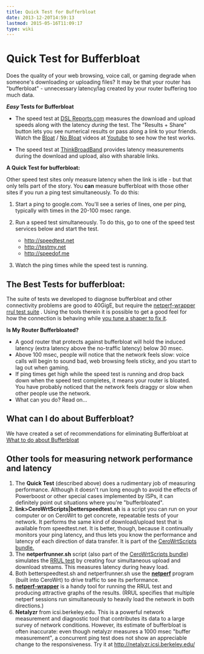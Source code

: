 ```yaml
---
title: Quick Test for Bufferbloat
date: 2013-12-20T14:59:13
lastmod: 2015-05-16T11:09:17
type: wiki
---
```

Quick Test for Bufferbloat
==========================

Does the quality of your web browsing, voice call, or gaming degrade
when someone's downloading or uploading files? It may be that your
router has "bufferbloat" - unnecessary latency/lag created by your
router buffering too much data.

***Easy* Tests for Bufferbloat**

-   The speed test at [DSL Reports.com](http://DSLReports.com/speedtest)
    measures the download and upload speeds along with the latency
    *during* the test. The "Results + Share" button lets you see
    numerical results or pass along a link to your friends. Watch the
    [Bloat](https://youtu.be/EMkhKrXbjxQ) / [No
    Bloat](https://youtu.be/Fq9nQf1yEm4) videos at
    [Youtube](https://youtu.be/EMkhKrXbjxQ) to see how the test works.

<!-- -->

-   The speed test at
    [ThinkBroadBand](http://www.thinkbroadband.com/speedtest.html)
    provides latency measurements during the download and upload, also
    with sharable links.

**A Quick Test for bufferbloat:**

Other speed test sites only measure latency when the link is idle - but
that only tells part of the story. You **can** measure bufferbloat with
those other sites if you run a ping test simultaneously. To do this:

1.  Start a ping to google.com. You'll see a series of lines, one per
    ping, typically with times in the 20-100 msec range.
2.  Run a speed test simultaneously. To do this, go to one of the speed
    test services below and start the test.
    -   http://speedtest.net
    -   http://testmy.net
    -   http://speedof.me

3.  Watch the ping times while the speed test is running.

The Best Tests for bufferbloat:
-------------------------------

The suite of tests we developed to diagnose bufferbloat and other
connectivity problems are good to 40GigE, but require the
[netperf-wrapper rrul test
suite](https://github.com/tohojo/netperf-wrapper) . Using the tools
therein it is possible to get a good feel for how the connection is
behaving while [you tune a shaper to fix
it](http://snapon.lab.bufferbloat.net/~cero2/jimreisert/results.html).

**Is My Router Bufferbloated?**

-   A good router that protects against bufferbloat will hold the
    induced latency (extra latency above the no-traffic latency) below
    30 msec.
-   Above 100 msec, people will notice that the network feels slow:
    voice calls will begin to sound bad, web browsing feels sticky, and
    you start to lag out when gaming.
-   If ping times get high while the speed test is running and drop back
    down when the speed test completes, it means your router is bloated.
    You have probably noticed that the network feels draggy or slow when
    other people use the network.
-   What can you do? Read on...

What can I do about Bufferbloat?
--------------------------------

We have created a set of recommendations for eliminating Bufferbloat at
[What to do about Bufferbloat](What_to_do_about_Bufferbloat.md)

Other tools for measuring network performance and latency
---------------------------------------------------------

1.  The **Quick Test** (described above) does a rudimentary job of
    measuring performance. Although it doesn't run long enough to avoid
    the effects of Powerboost or other special cases implemented by
    ISPs, it can definitely point out situations where
    you're "bufferbloated".
2.  **<span
    style="text-align:left;">link&gt;CeroWrtScripts|betterspeedtest.sh</link></span>**
    is a script you can run on your computer or on CeroWrt to get
    concrete, repeatable tests of your network. It performs the same
    kind of download/upload test that is available from speedtest.net.
    It is better, though, because it continually monitors your ping
    latency, and thus lets you know the performance and latency of each
    direction of data transfer. It is part of the
    [CeroWrtScripts bundle.](CeroWrtScripts.md)
3.  The **netperfrunner.sh** script (also part of the
    [CeroWrtScripts bundle](CeroWrtScripts.md)) simulates the
    [RRUL
    test](https://www.bufferbloat.net/projects/codel/wiki/RRUL_test_suite)
    by creating four simultaneous upload and download streams. This
    measures latency during heavy load.
4.  Both betterspeedtest.sh and netperfrunner.sh use the
    [**netperf**](http://netperf.org/netperf/) program (built
    into CeroWrt) to drive traffic to see its performance.
5.  [**netperf-wrapper**](https://github.com/tohojo/netperf-wrapper) is
    a handy tool for running the RRUL test and producing attractive
    graphs of the results. (RRUL specifies that multiple netperf
    sessions run simultaneously to heavily load the network in
    both directions.)
6.  **Netalyzr** from icsi.berkeley.edu. This is a powerful network
    measurement and diagnostic tool that contributes its data to a large
    survey of network conditions. However, its estimate of bufferbloat
    is often inaccurate: even though netalyzr measures a 1000 msec
    "buffer measurement", a concurrent ping test does not show an
    appreciable change to the responsiveness. Try it at
    http://netalyzr.icsi.berkeley.edu/

